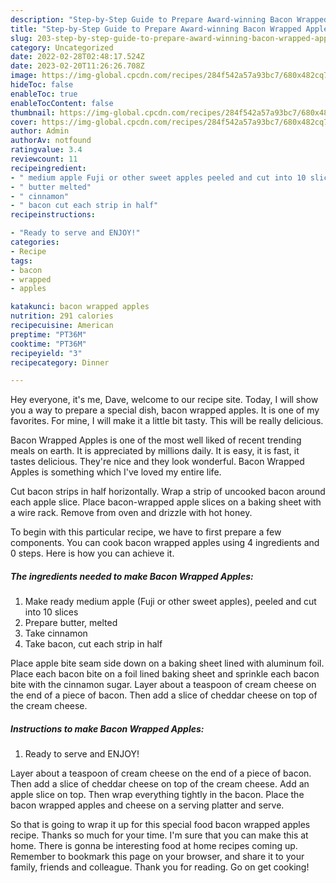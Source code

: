 ```yaml
---
description: "Step-by-Step Guide to Prepare Award-winning Bacon Wrapped Apples"
title: "Step-by-Step Guide to Prepare Award-winning Bacon Wrapped Apples"
slug: 203-step-by-step-guide-to-prepare-award-winning-bacon-wrapped-apples
category: Uncategorized
date: 2022-02-28T02:48:17.524Z
date: 2023-02-20T11:26:26.708Z
image: https://img-global.cpcdn.com/recipes/284f542a57a93bc7/680x482cq70/bacon-wrapped-apples-recipe-main-photo.jpg
hideToc: false
enableToc: true
enableTocContent: false
thumbnail: https://img-global.cpcdn.com/recipes/284f542a57a93bc7/680x482cq70/bacon-wrapped-apples-recipe-main-photo.jpg
cover: https://img-global.cpcdn.com/recipes/284f542a57a93bc7/680x482cq70/bacon-wrapped-apples-recipe-main-photo.jpg
author: Admin
authorAv: notfound
ratingvalue: 3.4
reviewcount: 11
recipeingredient:
- " medium apple Fuji or other sweet apples peeled and cut into 10 slices"
- " butter melted"
- " cinnamon"
- " bacon cut each strip in half"
recipeinstructions:

- "Ready to serve and ENJOY!"
categories:
- Recipe
tags:
- bacon
- wrapped
- apples

katakunci: bacon wrapped apples 
nutrition: 291 calories
recipecuisine: American
preptime: "PT36M"
cooktime: "PT36M"
recipeyield: "3"
recipecategory: Dinner

---
```



Hey everyone, it's me, Dave, welcome to our recipe site. Today, I will show you a way to prepare a special dish, bacon wrapped apples. It is one of my favorites. For mine, I will make it a little bit tasty. This will be really delicious.

Bacon Wrapped Apples is one of the most well liked of recent trending meals on earth. It is appreciated by millions daily. It is easy, it is fast, it tastes delicious. They're nice and they look wonderful. Bacon Wrapped Apples is something which I've loved my entire life.

Cut bacon strips in half horizontally. Wrap a strip of uncooked bacon around each apple slice. Place bacon-wrapped apple slices on a baking sheet with a wire rack. Remove from oven and drizzle with hot honey.


To begin with this particular recipe, we have to first prepare a few components. You can cook bacon wrapped apples using 4 ingredients and 0 steps. Here is how you can achieve it.

<!--inarticleads1-->

##### The ingredients needed to make Bacon Wrapped Apples:

1. Make ready  medium apple (Fuji or other sweet apples), peeled and cut into 10 slices
1. Prepare  butter, melted
1. Take  cinnamon
1. Take  bacon, cut each strip in half


Place apple bite seam side down on a baking sheet lined with aluminum foil. Place each bacon bite on a foil lined baking sheet and sprinkle each bacon bite with the cinnamon sugar. Layer about a teaspoon of cream cheese on the end of a piece of bacon. Then add a slice of cheddar cheese on top of the cream cheese. 

<!--inarticleads2-->

##### Instructions to make Bacon Wrapped Apples:


1. Ready to serve and ENJOY!

Layer about a teaspoon of cream cheese on the end of a piece of bacon. Then add a slice of cheddar cheese on top of the cream cheese. Add an apple slice on top. Then wrap everything tightly in the bacon. Place the bacon wrapped apples and cheese on a serving platter and serve. 

So that is going to wrap it up for this special food bacon wrapped apples recipe. Thanks so much for your time. I'm sure that you can make this at home. There is gonna be interesting food at home recipes coming up. Remember to bookmark this page on your browser, and share it to your family, friends and colleague. Thank you for reading. Go on get cooking!

